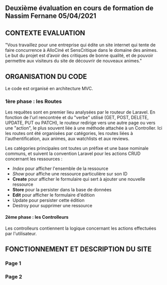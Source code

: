 ## Deuxième évaluation en cours de formation de Nassim Fernane 05/04/2021

## **CONTEXTE EVALUATION**

"Vous travaillez pour une entreprise qui édite un site internet qui tente de faire concurrence à AlloCiné et SensCritique dans le domaine des animes. Le but du projet est d’avoir des critiques de bonne qualité, et de pouvoir permettre aux visiteurs du site de découvrir de nouveaux animes."

## **ORGANISATION DU CODE**

Le code est organisé en architecture MVC.

### **1ère phase : les Routes**

Les requêtes sont en premier lieu analysées par le routeur de Laravel. En fonction de l'url rencontrée et du "verbe" utilisé (GET, POST, DELETE, UPDATE, PUT ou PATCH), le routeur redirige vers une autre page ou vers une "action", le plus souvent liée à une méthode attachée à un Controller. Ici les routes ont été organisées par catégories, les routes liées à l'authentification, aux animes, aux watchlists et aux reviews.

Les catégories principales ont toutes un préfixe et une base nominale communs, et suivent la convention Laravel pour les actions CRUD concernant les ressources :

-   _Index_ pour afficher l'ensemble de la ressource
-   _Show_ pour affiche une ressource particulière sur son ID
-   **Create** pour afficher le formulaire qui sert à ajouter une nouvelle ressource
-   **Store** pour la persister dans la base de données
-   **Edit** pour afficher le formulaire d'édition
-   Update pour persister cette édition
-   Destroy pour supprimer une ressource

#### 2ème phase : les Controlleurs

Les controlleurs contiennent la logique concernant les actions effectuées par l'utilisateur.

## **FONCTIONNEMENT ET DESCRIPTION DU SITE**

### Page 1

### Page 2
